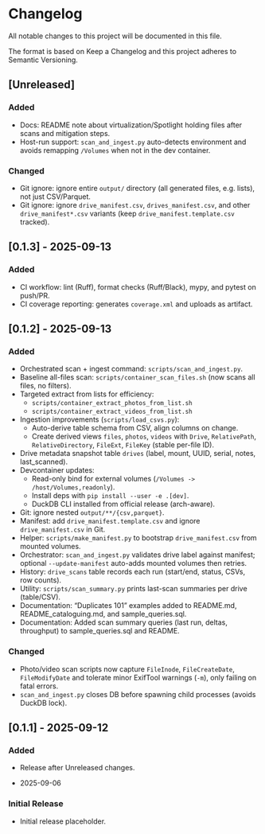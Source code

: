 # Changelog

All notable changes to this project will be documented in this file.

The format is based on Keep a Changelog and this project adheres to Semantic Versioning.

## [Unreleased]

### Added

- Docs: README note about virtualization/Spotlight holding files after scans and mitigation steps.
- Host-run support: `scan_and_ingest.py` auto-detects environment and avoids remapping `/Volumes` when not in the dev container.

### Changed

- Git ignore: ignore entire `output/` directory (all generated files, e.g. lists), not just CSV/Parquet.
- Git ignore: ignore `drive_manifest.csv`, `drives_manifest.csv`, and other `drive_manifest*.csv` variants (keep `drive_manifest.template.csv` tracked).

## [0.1.3] - 2025-09-13

### Added

- CI workflow: lint (Ruff), format checks (Ruff/Black), mypy, and pytest on push/PR.
- CI coverage reporting: generates `coverage.xml` and uploads as artifact.

## [0.1.2] - 2025-09-13

### Added

- Orchestrated scan + ingest command: `scripts/scan_and_ingest.py`.
- Baseline all-files scan: `scripts/container_scan_files.sh` (now scans all files, no filters).
- Targeted extract from lists for efficiency:
  - `scripts/container_extract_photos_from_list.sh`
  - `scripts/container_extract_videos_from_list.sh`
- Ingestion improvements (`scripts/load_csvs.py`):
  - Auto-derive table schema from CSV, align columns on change.
  - Create derived views `files`, `photos`, `videos` with `Drive`, `RelativePath`,
    `RelativeDirectory`, `FileExt`, `FileKey` (stable per-file ID).
- Drive metadata snapshot table `drives` (label, mount, UUID, serial, notes, last_scanned).
- Devcontainer updates:
  - Read-only bind for external volumes (`/Volumes -> /host/Volumes,readonly`).
  - Install deps with `pip install --user -e .[dev]`.
  - DuckDB CLI installed from official release (arch-aware).
- Git: ignore nested `output/**/{csv,parquet}`.
- Manifest: add `drive_manifest.template.csv` and ignore `drive_manifest.csv` in Git.
- Helper: `scripts/make_manifest.py` to bootstrap `drive_manifest.csv` from mounted volumes.
- Orchestrator: `scan_and_ingest.py` validates drive label against manifest; optional `--update-manifest` auto-adds mounted volumes then retries.
- History: `drive_scans` table records each run (start/end, status, CSVs, row counts).
- Utility: `scripts/scan_summary.py` prints last-scan summaries per drive (table/CSV).
- Documentation: “Duplicates 101” examples added to README.md, README_cataloguing.md,
  and sample_queries.sql.
- Documentation: Added scan summary queries (last run, deltas, throughput) to sample_queries.sql and README.

### Changed

- Photo/video scan scripts now capture `FileInode`, `FileCreateDate`, `FileModifyDate` and
  tolerate minor ExifTool warnings (`-m`), only failing on fatal errors.
- `scan_and_ingest.py` closes DB before spawning child processes (avoids DuckDB lock).

## [0.1.1] - 2025-09-12

### Added

- Release after Unreleased changes.

 - 2025-09-06

### Initial Release

- Initial release placeholder.
